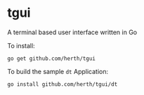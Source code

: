 # tgui
A terminal based user interface written in Go

To install:

```
go get github.com/herth/tgui
```

To build the sample ```dt``` Application:

```
go install github.com/herth/tgui/dt
```
